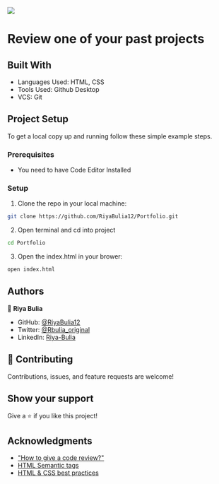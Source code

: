 ![](https://img.shields.io/badge/Microverse-blueviolet)

# Review one of your past projects

## Built With

- Languages Used: HTML, CSS
- Tools Used: Github Desktop
- VCS: Git

## Project Setup
To get a local copy up and running follow these simple example steps.

### Prerequisites

- You need to have Code Editor Installed

### Setup
1. Clone the repo in your local machine:
```bash
git clone https://github.com/RiyaBulia12/Portfolio.git
```
2. Open terminal and cd into project
```bash
cd Portfolio
```
3. Open the index.html in your brower:
```bash
open index.html
```

## Authors

👤 **Riya Bulia**

- GitHub: [@RiyaBulia12](https://github.com/RiyaBulia12)
- Twitter: [@Rbulia_original](https://twitter.com/@rbulia_original)
- LinkedIn: [Riya-Bulia](https://linkedin.com/in/riya-bulia)

## 🤝 Contributing

Contributions, issues, and feature requests are welcome!

## Show your support

Give a ⭐️ if you like this project!

## Acknowledgments
- ["How to give a code review?"](https://github.com/microverseinc/curriculum-transversal-skills/blob/main/code-review/articles/give_code_review_basics.md)
- [HTML Semantic tags](https://github.com/microverseinc/curriculum-html-css/blob/main/articles/html_css_best_practices.md#:~:text=Use%20the%20appropriate%20tags%20for%20each%20element%20(e.g.%2C%20links%2C%20titles%2C%20etc.)%20and%20use%20HTML5%20semantic%20tags%20(e.g.%2C%20header%2C%20nav)%20over%20divs.)
- [HTML & CSS best practices](https://github.com/microverseinc/curriculum-html-css/blob/main/articles/html_css_best_practices.md)
